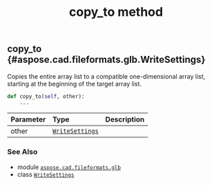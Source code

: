 ﻿---
title: copy_to method
second_title: Aspose.CAD for Python via .NET API References
description: 
type: docs
weight: 20
url: /python-net/aspose.cad.fileformats.glb/writesettings/copy_to/
is_root: false
---

## copy_to {#aspose.cad.fileformats.glb.WriteSettings}

Copies the entire array list to a compatible one-dimensional array list, starting at the beginning of the target array list.



```python
def copy_to(self, other):
    ...
```


| Parameter | Type | Description |
| :- | :- | :- |
| other | [`WriteSettings`](/cad/python-net/aspose.cad.fileformats.glb/writesettings) |  |



### See Also
* module [`aspose.cad.fileformats.glb`](../../)
* class [`WriteSettings`](/cad/python-net/aspose.cad.fileformats.glb/writesettings)
